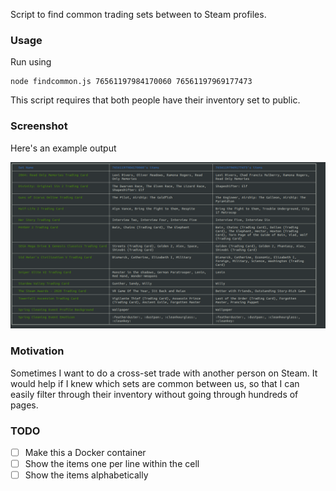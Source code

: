 Script to find common trading sets between to Steam profiles. 


### Usage

Run using

    node findcommon.js 76561197984170060 76561197969177473


This script requires that both people have their inventory set to public. 

### Screenshot

Here's an example output

![screenshot](screenshot.png)


### Motivation
Sometimes I want to do a cross-set trade with another person on Steam.  It would help if I knew which sets are common between us, so that I can easily filter through their inventory without going through hundreds of pages.  

### TODO

- [ ] Make this a Docker container
- [ ] Show the items one per line within the cell
- [ ] Show the items alphabetically
